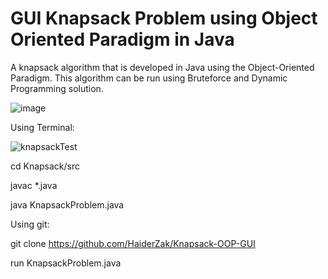 # GUI Knapsack Problem using Object Oriented Paradigm in Java
A knapsack algorithm that is developed in Java using the Object-Oriented Paradigm. This algorithm can be run using Bruteforce and Dynamic Programming solution.

![image](https://user-images.githubusercontent.com/37321974/111020683-b382ed80-8395-11eb-93ec-3f19879a24e1.png)

Using Terminal:

![knapsackTest](https://user-images.githubusercontent.com/37321974/111015474-eec1f400-8376-11eb-8bf8-e40c9acb54b0.PNG)

cd Knapsack/src

javac *.java

java KnapsackProblem.java

Using git:

git clone https://github.com/HaiderZak/Knapsack-OOP-GUI

run KnapsackProblem.java

